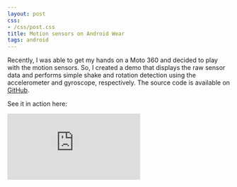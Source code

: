 ```yaml
---
layout: post
css:
- /css/post.css
title: Motion sensors on Android Wear
tags: android
---
```


Recently, I was able to get my hands on a Moto 360 and decided to play with the motion sensors. So, I created a demo that displays the raw sensor data and performs simple shake and rotation detection using the accelerometer and gyroscope, respectively. The source code is available on <a href="https://github.com/drejkim/AndroidWearMotionSensors">GitHub</a>.

See it in action here:

<div class="video-container">
    <iframe src="https://www.youtube.com/embed/Yxne6YWGbE0" frameborder="0" allowfullscreen=""></iframe>
</div>
